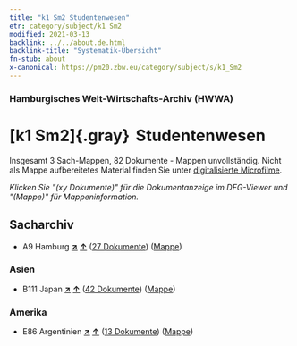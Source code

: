 ```yaml
---
title: "k1 Sm2 Studentenwesen"
etr: category/subject/k1 Sm2
modified: 2021-03-13
backlink: ../../about.de.html
backlink-title: "Systematik-Übersicht"
fn-stub: about
x-canonical: https://pm20.zbw.eu/category/subject/s/k1_Sm2
---
```


### Hamburgisches Welt-Wirtschafts-Archiv (HWWA)
# [k1 Sm2]{.gray}&#8201; Studentenwesen&#160; 




Insgesamt 3 Sach-Mappen, 82 Dokumente - Mappen unvollständig.
Nicht als Mappe aufbereitetes Material finden Sie unter [digitalisierte Microfilme](/film/h1_sh.de.html).

_Klicken Sie "(xy Dokumente)" für die Dokumentanzeige im DFG-Viewer und "(Mappe)" für Mappeninformation._

## Sacharchiv



- A9 Hamburg [**&nearr;**](../../../geo/i/140905/about.de.html "Hamburg (alle Mappen)") [**&uarr;**](../../../geo/about.de.html#A9 "Ländersystematik") (<a href="https://pm20.zbw.eu/dfgview/sh/140905,163329" title="über: Hamburg : Studentenwesen" target="_blank">27 Dokumente</a>) ([Mappe](../../../../folder/sh/1409xx/140905/1633xx/163329/about.de.html))

### Asien

- B111 Japan [**&nearr;**](../../../geo/i/141272/about.de.html "Japan (alle Mappen)") [**&uarr;**](../../../geo/about.de.html#B111 "Ländersystematik") (<a href="https://pm20.zbw.eu/dfgview/sh/141272,163329" title="über: Japan : Studentenwesen" target="_blank">42 Dokumente</a>) ([Mappe](../../../../folder/sh/1412xx/141272/1633xx/163329/about.de.html))

### Amerika

- E86 Argentinien [**&nearr;**](../../../geo/i/141692/about.de.html "Argentinien (alle Mappen)") [**&uarr;**](../../../geo/about.de.html#E86 "Ländersystematik") (<a href="https://pm20.zbw.eu/dfgview/sh/141692,163329" title="über: Argentinien : Studentenwesen" target="_blank">13 Dokumente</a>) ([Mappe](../../../../folder/sh/1416xx/141692/1633xx/163329/about.de.html))



